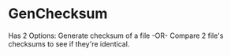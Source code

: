 # GenChecksum
Has 2 Options: Generate checksum of a file -OR- Compare 2 file's checksums to see if they're identical.
